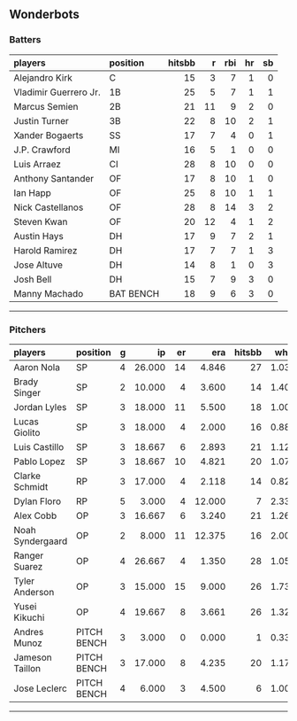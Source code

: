 ## Wonderbots

### Batters

 
|players               |position  | hitsbb|  r| rbi| hr| sb| 
|:---------------------|:---------|------:|--:|---:|--:|--:| 
|Alejandro Kirk        |C         |     15|  3|   7|  1|  0| 
|Vladimir Guerrero Jr. |1B        |     25|  5|   7|  1|  1| 
|Marcus Semien         |2B        |     21| 11|   9|  2|  0| 
|Justin Turner         |3B        |     22|  8|  10|  2|  1| 
|Xander Bogaerts       |SS        |     17|  7|   4|  0|  1| 
|J.P. Crawford         |MI        |     16|  5|   1|  0|  0| 
|Luis Arraez           |CI        |     28|  8|  10|  0|  0| 
|Anthony Santander     |OF        |     17|  8|  10|  1|  0| 
|Ian Happ              |OF        |     25|  8|  10|  1|  1| 
|Nick Castellanos      |OF        |     28|  8|  14|  3|  2| 
|Steven Kwan           |OF        |     20| 12|   4|  1|  2| 
|Austin Hays           |DH        |     17|  9|   7|  2|  1| 
|Harold Ramirez        |DH        |     17|  7|   7|  1|  3| 
|Jose Altuve           |DH        |     14|  8|   1|  0|  3| 
|Josh Bell             |DH        |     15|  7|   9|  3|  0| 
|Manny Machado         |BAT BENCH |     18|  9|   6|  3|  0| 


* * *

### Pitchers

 
|players          |position    |  g|     ip| er|    era| hitsbb|  whip| so|  w| sv| 
|:----------------|:-----------|--:|------:|--:|------:|------:|-----:|--:|--:|--:| 
|Aaron Nola       |SP          |  4| 26.000| 14|  4.846|     27| 1.038| 33|  2|  0| 
|Brady Singer     |SP          |  2| 10.000|  4|  3.600|     14| 1.400| 11|  1|  0| 
|Jordan Lyles     |SP          |  3| 18.000| 11|  5.500|     18| 1.000| 14|  0|  0| 
|Lucas Giolito    |SP          |  3| 18.000|  4|  2.000|     16| 0.889| 20|  2|  0| 
|Luis Castillo    |SP          |  3| 18.667|  6|  2.893|     21| 1.125| 22|  0|  0| 
|Pablo Lopez      |SP          |  3| 18.667| 10|  4.821|     20| 1.071| 20|  0|  0| 
|Clarke Schmidt   |RP          |  3| 17.000|  4|  2.118|     14| 0.824| 12|  0|  0| 
|Dylan Floro      |RP          |  5|  3.000|  4| 12.000|      7| 2.333|  5|  0|  2| 
|Alex Cobb        |OP          |  3| 16.667|  6|  3.240|     21| 1.260| 19|  1|  0| 
|Noah Syndergaard |OP          |  2|  8.000| 11| 12.375|     16| 2.000|  5|  0|  0| 
|Ranger Suarez    |OP          |  4| 26.667|  4|  1.350|     28| 1.050| 22|  1|  0| 
|Tyler Anderson   |OP          |  3| 15.000| 15|  9.000|     26| 1.733| 15|  1|  0| 
|Yusei Kikuchi    |OP          |  4| 19.667|  8|  3.661|     26| 1.322| 23|  1|  0| 
|Andres Munoz     |PITCH BENCH |  3|  3.000|  0|  0.000|      1| 0.333|  6|  0|  0| 
|Jameson Taillon  |PITCH BENCH |  3| 17.000|  8|  4.235|     20| 1.176| 12|  2|  0| 
|Jose Leclerc     |PITCH BENCH |  4|  6.000|  3|  4.500|      6| 1.000|  8|  0|  0| 


* * *


